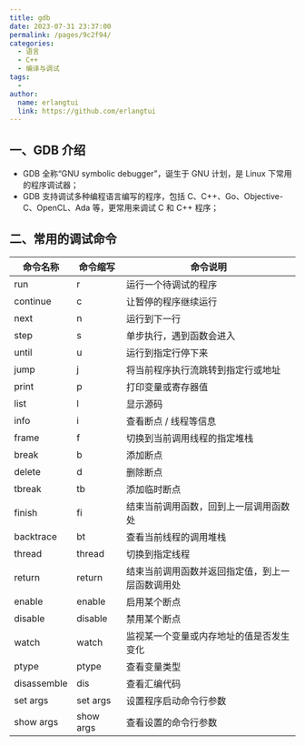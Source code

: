```yaml
---
title: gdb
date: 2023-07-31 23:37:00
permalink: /pages/9c2f94/
categories:
  - 语言
  - C++
  - 编译与调试
tags:
  - 
author: 
  name: erlangtui
  link: https://github.com/erlangtui
---
```


## 一、GDB 介绍
- GDB 全称“GNU symbolic debugger”，诞生于 GNU 计划，是 Linux 下常用的程序调试器；
- GDB 支持调试多种编程语言编写的程序，包括 C、C++、Go、Objective-C、OpenCL、Ada 等，更常用来调试 C 和 C++ 程序；

## 二、常用的调试命令

命令名称|命令缩写|命令说明
|----|----|---|
run	        | r	          |   运行一个待调试的程序
continue    |	c           |	让暂停的程序继续运行
next        |	n           |	运行到下一行
step        |	s           |	单步执行，遇到函数会进入
until       |	u           |	运行到指定行停下来
jump        |	j           |	将当前程序执行流跳转到指定行或地址
print       |	p           |	打印变量或寄存器值
list        |	l           |	显示源码
info        |	i           |	查看断点 / 线程等信息
frame       |	f           |	切换到当前调用线程的指定堆栈
break       |	b           |	添加断点
delete      |	d           |	删除断点
tbreak      | tb          |	添加临时断点
finish      |	fi          |	结束当前调用函数，回到上一层调用函数处
backtrace   |	bt          |	查看当前线程的调用堆栈
thread      |	thread      |	切换到指定线程
return      |	return      |	结束当前调用函数并返回指定值，到上一层函数调用处
enable      |	enable      |   启用某个断点
disable     | disable     |   禁用某个断点
watch       | watch       |   监视某一个变量或内存地址的值是否发生变化
ptype       | ptype       |   查看变量类型
disassemble | dis         |   查看汇编代码
set args    | set args    |   设置程序启动命令行参数
show args   | show args   |   查看设置的命令行参数

